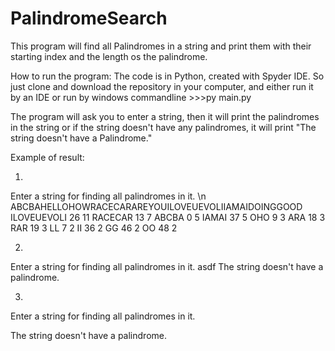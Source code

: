 # PalindromeSearch

This program will find all Palindromes in a string and print them with their starting index and the length os the palindrome.

How to run the program:
The code is in Python, created with Spyder IDE. So just clone and download the repository in your computer, 
and either run it by an IDE or run by windows commandline >>>py main.py 

The program will ask you to enter a string, then it will print the palindromes in the string or if the string doesn't have any
palindromes, it will print "The string doesn't have a Palindrome."

Example of result:

1)
Enter a string for finding all palindromes in it. \n
ABCBAHELLOHOWRACECARAREYOUILOVEUEVOLIIAMAIDOINGGOOD
ILOVEUEVOLI 26 11
RACECAR 13 7
ABCBA 0 5
IAMAI 37 5
OHO 9 3
ARA 18 3
RAR 19 3
LL 7 2
II 36 2
GG 46 2
OO 48 2

2)
Enter a string for finding all palindromes in it. 
asdf
The string doesn't have a palindrome.

3)
Enter a string for finding all palindromes in it. 

The string doesn't have a palindrome.


